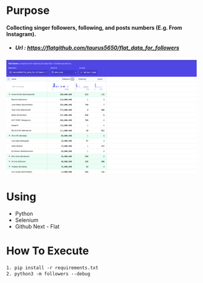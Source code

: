 # Purpose
#### Collecting singer followers, following, and posts numbers (E.g. From Instagram).
- ##### Url : https://flatgithub.com/taurus5650/flat_data_for_followers
![result.png](readme_result%2Fresult.png)


# Using
- Python
- Selenium
- Github Next - Flat

# How To Execute

```commandline
1. pip install -r requirements.txt
2. python3 -m followers --debug
```
